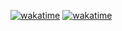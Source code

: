 [![wakatime](https://wakatime.com/badge/user/f861f09e-f4d8-432e-9215-5beed8ef4596.svg)](https://wakatime.com/@f861f09e-f4d8-432e-9215-5beed8ef4596)
[![wakatime](https://wakatime.com/share/@f861f09e-f4d8-432e-9215-5beed8ef4596/e7f1950e-6a48-4ed1-9e95-881b888363ff.svg)](https://wakatime.com/@f861f09e-f4d8-432e-9215-5beed8ef4596)
